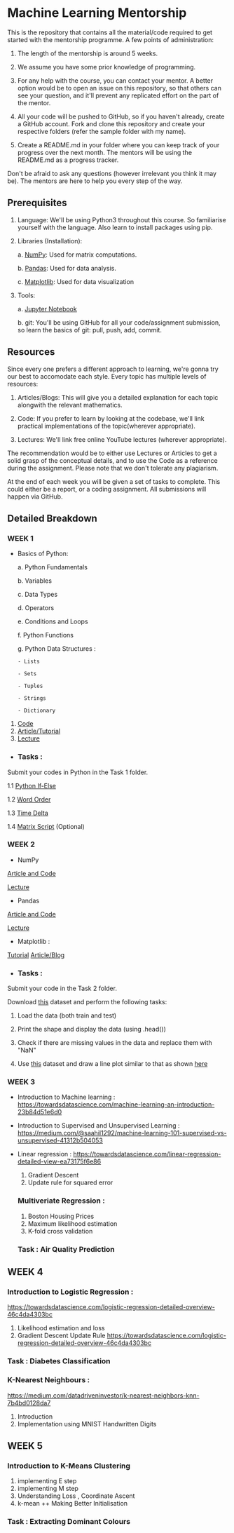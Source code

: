 # Machine Learning Mentorship

This is the repository that contains all the material/code required to get started with the mentorship programme. A few points of administration:

1. The length of the mentorship is around 5 weeks.

2. We assume you have some prior knowledge of programming.

3. For any help with the course, you can contact your mentor. A better option would be to open an issue on this repository, so that others can see your question, and it'll prevent any replicated effort on the part of the mentor.

4. All your code will be pushed to GitHub, so if you haven't already, create a GitHub account. Fork and clone this repository and create your respective folders (refer the sample folder with my name).

5. Create a README.md in your folder where you can keep track of your progress over the next month. The mentors will be using the README.md as a progress tracker.

Don't be afraid to ask any questions (however irrelevant you think it may be). The mentors are here to help you every step of the way.


## Prerequisites

1. Language: We'll be using Python3 throughout this course. So familiarise yourself with the language. Also learn to install packages using pip.

2. Libraries (Installation):

    a. [NumPy](https://numpy.org/): Used for matrix computations.
    
    b. [Pandas](https://pandas.pydata.org/): Used for data analysis.
    
    c. [Matplotlib](https://matplotlib.org/): Used for data visualization

4. Tools:

    a. [Jupyter Notebook](https://jupyter.org/install)
    
    b. git: You'll be using GitHub for all your code/assignment submission, so learn the basics of git: pull, push, add, commit.


## Resources

Since every one prefers a different approach to learning, we're gonna try our best to accomodate each style. Every topic has multiple levels of resources:

1. Articles/Blogs: This will give you a detailed explanation for each topic alongwith the relevant mathematics.

2. Code: If you prefer to learn by looking at the codebase, we'll link practical implementations of the topic(wherever appropriate).

3. Lectures: We'll link free online YouTube lectures (wherever appropriate).

The recommendation would be to either use Lectures or Articles to get a solid grasp of the conceptual details, and to use the Code as a reference during the assignment. Please note that we don't tolerate any plagiarism.

At the end of each week you will be given a set of tasks to complete. This could either be a report, or a coding assignment. All submissions will happen via GitHub.


## Detailed Breakdown

### WEEK 1


- Basics of Python:

    a. Python Fundamentals
    
    b. Variables
    
    c. Data Types
    
    d. Operators
    
    e. Conditions and Loops
    
    f. Python Functions
    
    g. Python Data Structures :
         
      - Lists
      
      - Sets
      
      - Tuples
      
      - Strings
      
      - Dictionary

1. [Code](https://github.com/CheshtaK/Machine-Learning-Mentorship/blob/master/1_Intro%20to%20Python.ipynb)  
2. [Article/Tutorial](https://www.programiz.com/python-programming/tutorial)
3. [Lecture](youtube.com/watch?v=woVJ4N5nl_s)

- ### Tasks : 

Submit your codes in Python in the Task 1 folder.

1.1 [Python If-Else](https://www.hackerrank.com/challenges/py-if-else/problem)

1.2 [Word Order](https://www.hackerrank.com/challenges/word-order/problem)

1.3 [Time Delta](https://www.hackerrank.com/challenges/python-time-delta/problem)

1.4 [Matrix Script](https://www.hackerrank.com/challenges/matrix-script/problem) (Optional)
    

### WEEK 2

- NumPy

[Article and Code](https://github.com/CheshtaK/Machine-Learning-Mentorship/blob/master/2_Intro%20to%20numpy.ipynb)

[Lecture](https://www.youtube.com/watch?v=8JfDAm9y_7s)

- Pandas

[Article and Code](https://github.com/CheshtaK/Machine-Learning-Mentorship/blob/master/3_Intro%20to%20pandas.ipynb)

[Lecture](https://www.youtube.com/watch?v=B42n3Pc-N2A)
 
- Matplotlib : 

[Tutorial](https://pythonprogramming.net/matplotlib-python-3-basics-tutorial/)
[Article/Blog](https://towardsdatascience.com/matplotlib-tutorial-learn-basics-of-pythons-powerful-plotting-library-b5d1b8f67596)
    
     
- ### Tasks : 

Submit your code in the Task 2 folder. 

Download [this](https://s3-ap-southeast-1.amazonaws.com/he-public-data/datafiles19cdaf8.zip) dataset and perform the following tasks:

1. Load the data (both train and test)

2. Print the shape and display the data (using .head())

3. Check if there are missing values in the data and replace them with "NaN"

4. Use [this](https://github.com/CheshtaK/Machine-Learning-Mentorship/blob/master/Dataset/stocks.csv) dataset and draw a line plot similar to that as shown [here](https://github.com/CheshtaK/Machine-Learning-Mentorship/blob/master/Dataset/line_plot.PNG)
 
  ### WEEK 3
- Introduction to Machine learning :
  https://towardsdatascience.com/machine-learning-an-introduction-23b84d51e6d0
- Introduction to Supervised and Unsupervised Learning :
  https://medium.com/@saahil1292/machine-learning-101-supervised-vs-unsupervised-41312b504053
- Linear regression : 
  https://towardsdatascience.com/linear-regression-detailed-view-ea73175f6e86
  
   1. Gradient Descent 
   2. Update rule for squared error
   
  ### Multiveriate Regression : 
  
   1. Boston Housing Prices  
   2. Maximum likelihood estimation 
   3. K-fold cross validation 
  
   ### Task : Air Quality Prediction
   
   
 ## WEEK 4
 
   ### Introduction to Logistic Regression :
  https://towardsdatascience.com/logistic-regression-detailed-overview-46c4da4303bc
  1. Likelihood estimation and loss 
  2. Gradient Descent Update Rule 
        https://towardsdatascience.com/logistic-regression-detailed-overview-46c4da4303bc

 ### Task : Diabetes Classification
 
  ### K-Nearest Neighbours : 
 https://medium.com/datadriveninvestor/k-nearest-neighbors-knn-7b4bd0128da7
  1. Introduction 
  2. Implementation using MNIST Handwritten Digits 
  
  
 ## WEEK 5
 
 
 ### Introduction to K-Means Clustering
 1. implementing E step 
 2. implementing M step
 3. Understanding Loss , Coordinate Ascent 
 4. k-mean ++ Making Better Initialisation
 
 ### Task : Extracting Dominant Colours
